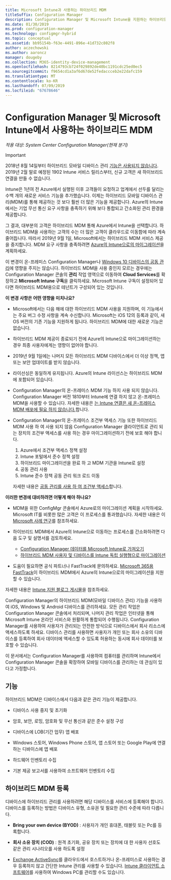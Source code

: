 ```yaml
---
title: Microsoft Intune과 사용하는 하이브리드 MDM
titleSuffix: Configuration Manager
description: Configuration Manager 및 Microsoft Intune을 지원하는 하이브리드 MDM(모바일 디바이스 관리)에 대해 알아보세요.
ms.date: 01/30/2019
ms.prod: configuration-manager
ms.technology: configmgr-hybrid
ms.topic: conceptual
ms.assetid: bb95154b-f63e-4491-896e-41d732c802f8
author: aczechowski
ms.author: aaroncz
manager: dougeby
ms.collection: M365-identity-device-management
ms.openlocfilehash: 8214793cb724f029892de40bc1191cdc25ed0ec5
ms.sourcegitcommit: f9654cd1a3af6d67de52fedaccceb2e22dafc159
ms.translationtype: MT
ms.contentlocale: ko-KR
ms.lasthandoff: 07/09/2019
ms.locfileid: "67678646"
---
```

# <a name="hybrid-mdm-with-configuration-manager-and-microsoft-intune"></a>Configuration Manager 및 Microsoft Intune에서 사용하는 하이브리드 MDM

*적용 대상: System Center Configuration Manager(현재 분기)*

> [!Important]  
> 2018년 8월 14일부터 하이브리드 모바일 디바이스 관리 [기능은 사용되지 않습니다](/sccm/core/plan-design/changes/deprecated/removed-and-deprecated-cmfeatures). 2019년 2월 말로 예정된 1902 Intune 서비스 릴리스부터, 신규 고객은 새 하이브리드 연결을 만들 수 없습니다. 
> <!--Intune feature 2683117-->  
> Intune은 1년여 전 Azure에서 실행된 이후 고객들이 요청하고 업계에서 선두를 달리는 수백 개의 새로운 서비스 기능을 추가했습니다. 이제는 하이브리드 모바일 디바이스 관리(MDM)를 통해 제공하는 것 보다 훨씬 더 많은 기능을 제공합니다. Azure의 Intune에서는 기업 무선 통신 요구 사항을 충족하기 위해 보다 통합되고 간소화된 관리 환경을 제공합니다.
> 
> 그 결과, 대부분의 고객은 하이브리드 MDM 통해 Azure에서 Intune을 선택합니다. 하이브리드 MDM을 사용하는 고객의 수는 더 많은 고객이 클라우드로 이동함에 따라 계속 줄어듭니다. 따라서 2019년 9월 1일, Microsoft에서는 하이브리드 MDM 서비스 제공을 중지합니다. MDM 요구 사항을 충족하려면 [Azure의 Intune으로의 마이그레이션](/sccm/mdm/deploy-use/migrate-hybridmdm-to-intunesa)을 계획하세요. 
> 
> 이 변경이 온-프레미스 Configuration Manager나 [Windows 10 디바이스의 공동 관리](/sccm/comanage/overview)에 영향을 주지는 않습니다. 하이브리드 MDM을 사용 중인지 모르는 경우에는 Configuration Manager 콘솔의 **관리** 작업 영역으로 이동하여 **Cloud Services**를 확장하고 **Microsoft Intune 구독**을 클릭하세요. Microsoft Intune 구독이 설정되어 있다면 하이브리드 MDM용으로 테넌트가 구성되어 있는 것입니다.
> 
> **이 변경 사항은 어떤 영향을 미치나요?**
> 
> - Microsoft에서는 다음 해에 대한 하이브리드 MDM 사용을 지원하며, 이 기능에서는 주요 버그 수정 사항을 계속 수신합니다. Microsoft는 iOS 12의 등록과 같이, 새 OS 버전의 기존 기능을 지원하게 됩니다. 하이브리드 MDM에 대한 새로운 기능은 없습니다.  
> 
> - 하이브리드 MDM 제공이 종료되기 전에 Azure의 Intune으로 마이그레이션하는 경우 최종 사용자에게는 영향이 없어야 합니다.  
> 
> - 2019년 9월 1일에는 나머지 모든 하이브리드 MDM 디바이스에서 더 이상 정책, 앱 또는 보안 업데이트를 받지 않습니다.  
> 
> - 라이선싱은 동일하게 유지됩니다. Azure의 Intune 라이선스는 하이브리드 MDM에 포함되어 있습니다.  
> 
> - Configuration Manager의 온-프레미스 MDM 기능 하지 사용 되지 않습니다. Configuration Manager 버전 1810부터 Intune에 연결 하지 않고 온-프레미스 MDM을 사용할 수 있습니다. 자세한 내용은 [는 Intune 연결은 새 온-프레미스 MDM 배포에 필요 하지 않습니다.](/sccm/core/plan-design/changes/whats-new-in-version-1810#bkmk_opmdm)합니다. 
> 
> - Configuration Manager의 온-프레미스 조건부 액세스 기능 또한 하이브리드 MDM 사용 하 여 사용 되지 않음 Configuration Manager 클라이언트로 관리 되는 장치의 조건부 액세스를 사용 하는 경우 마이그레이션하기 전에 보호 해야 합니다. 
>     1. Azure에서 조건부 액세스 정책 설정
>     2. Intune 포털에서 준수 정책 설정 
>     3. 하이브리드 마이그레이션을 완료 하 고 MDM 기관을 Intune로 설정
>     4. 공동 관리 사용
>     5. Intune 준수 정책 공동 관리 워크 로드 이동 
>
>     자세한 내용은 [공동 관리를 사용 하 여 조건부 액세스](https://docs.microsoft.com/sccm/comanage/quickstart-conditional-access)합니다. 
> 
> **이러한 변경에 대비하려면 어떻게 해야 하나요?**
> 
> - MDM을 위한 ConfigMgr 콘솔에서 Azure로의 마이그레이션 계획을 시작하세요. Microsoft IT를 비롯한 많은 고객은 이 프로세스를 통과했습니다. 자세한 내용은 이 [Microsoft 사례 연구](https://aka.ms/Intune_MSFT)를 참조하세요.  
> 
> - 하이브리드 MDM에서 Azure의 Intune으로 이동하는 프로세스를 간소화하려면 다음 도구 및 설명서를 검토하세요.  
>     - [Configuration Manager 데이터를 Microsoft Intune로 가져오기](/sccm/mdm/deploy-use/migrate-import-data)  
>     - [하이브리드 MDM 사용자 및 디바이스를 Intune 독립 실행형으로 마이그레이션](/sccm/mdm/deploy-use/migrate-hybridmdm-to-intunesa)  
> 
> - 도움이 필요하면 공식 파트너나 FastTrack에 문의하세요. [Microsoft 365용 FastTrack](https://aka.ms/hybrid_fasttrack)이 하이브리드 MDM에서 Azure의 Intune으로의 마이그레이션을 지원할 수 있습니다. 
> 
> 자세한 내용은 [Intune 지원 블로그 게시물](https://aka.ms/hybrid_notification)을 참조하세요.



Configuration Manager의 하이브리드 MDM(모바일 디바이스 관리) 기능을 사용하여 iOS, Windows 및 Android 디바이스를 관리하세요. 모든 관리 작업은 Configuration Manager 콘솔에서 처리되며, 나머지 관리 작업은 인터넷을 통해 Microsoft Intune 온라인 서비스와 원활하게 통합되어 수행됩니다. Configuration Manager를 사용하여 사용자가 관리되는 안전한 방식으로 디바이스에서 회사 리소스에 액세스하도록 하세요. 디바이스 관리를 사용하면 사용자가 개인 또는 회사 소유의 디바이스를 등록하여 회사 데이터에 액세스할 수 있도록 허용하는 동시에 회사 데이터를 보호할 수 있습니다. 

이 문서에서는 Configuration Manager를 사용하여 컴퓨터를 관리하며 Intune에서 Configuration Manager 콘솔을 확장하여 모바일 디바이스를 관리하는 데 관심이 있다고 가정합니다. 



## <a name="capabilities"></a>기능

하이브리드 MDM은 디바이스에서 다음과 같은 관리 기능이 제공합니다.

-   디바이스 사용 중지 및 초기화  

-   암호, 보안, 로밍, 암호화 및 무선 통신과 같은 준수 설정 구성  

-   디바이스에 LOB(기간 업무) 앱 배포  

-   Windows 스토어, Windows Phone 스토어, 앱 스토어 또는 Google Play에 연결하는 디바이스에 앱 배포  

-   하드웨어 인벤토리 수집  

-   기본 제공 보고서를 사용하여 소프트웨어 인벤토리 수집  



## <a name="hybrid-mdm-enrollment"></a>하이브리드 MDM 등록

디바이스에 하이브리드 관리를 사용하려면 해당 디바이스를 서비스에 등록해야 합니다. 디바이스를 등록하는 방법은 디바이스 유형, 소유권 및 필요한 관리 수준에 따라 다릅니다.

- **Bring your own device (BYOD)** : 사용자가 개인 휴대폰, 태블릿 또는 Pc를 등록합니다.  

- **회사 소유 장치 (COD)** : 원격 초기화, 공유 장치 또는 장치에 대 한 사용자 선호도 같은 관리 시나리오를 사용 하도록 설정  

- [Exchange ActiveSync](/sccm/mdm/plan-design/device-enrollment-methods#mobile-device-management-with-exchange-activesync-and-configuration-manager)를 클라우드에서 호스트하거나 온-프레미스로 사용하는 경우 등록하지 않고 간단한 Intune 관리를 사용할 수 있습니다. [Intune 클라이언트 소프트웨어](/intune/deploy-use/manage-windows-pcs-with-microsoft-intune)를 사용하여 Windows PC를 관리할 수도 있습니다.
